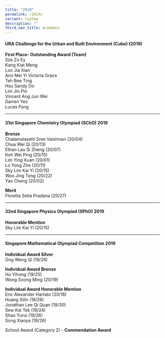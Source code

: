 ```yaml
---
title: "2019"
permalink: /2019/
variant: tiptap
description: ""
third_nav_title: Academic
---
```

<h4>URA Challenge for the Urban and Built Environment (Cube) (2019)</h4>
<p><strong>First Place- Outstanding Award (Team)</strong>
<br>Sze Zo Ey
<br>Kang Kiat Meng
<br>Loo Jia Xian
<br>Ann Mei Yi Victoria Grace
<br>Teh Bee Ting
<br>Hsu Sandy Oo
<br>Lim Jin Pin
<br>Vincent Ang Jun Wei
<br>Darren Yeo
<br>Lucas Fong</p>
<hr>
<h4>31st Singapore Chemistry Olympiad (SChO) 2019</h4>
<p><strong>Bronze</strong>
<br>Chalamalasetti Sree Vaishnavi (20/04)
<br>Chua Wei Qi (20/13)
<br>Ethan Lau Si Zheng (20/07)
<br>Koh Wei Ping (20/15)
<br>Lim Ying Xuan (20/01)
<br>Lo Yong Zhe (20/11)
<br>Sky Lim Kai Yi (20/15)
<br>Woo Jing Tong (20/22)
<br>Yao Cheng (20/02)</p>
<p><strong>Merit</strong>
<br>Floretta Setia Pradana (20/27)</p>
<hr>
<h4>32nd Singapore Physics Olympiad (SPhO) 2019</h4>
<p><strong>Honorable Mention</strong>
<br>Sky Lim Kai Yi (20/15)</p>
<hr>
<h4>Singapore Mathematical Olympiad Competition 2019</h4>
<p><strong>Individual Award Silver</strong>
<br>Ong Weng Qi (19/26)</p>
<p><strong>Individual Award Bronze</strong>
<br>Hu Yihong (19/25)
<br>Wong Soong Ming (20/19)</p>
<p><strong>Individual Award Honorable Mention</strong>
<br>Eric Alexander Hartato (20/18)
<br>Huang Xilin (19/26)
<br>Jonathan Lee Qi Quan (19/30)
<br>Sew Kai Tek (19/24)
<br>Shao Yurui (19/26)
<br>Song Xiaoya (19/26)</p>
<p>School Award (Category 2) -&nbsp;<strong>Commendation Award</strong>
</p>